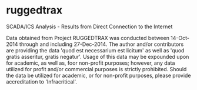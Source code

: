# ruggedtrax
SCADA/ICS Analysis - Results from Direct Connection to the Internet

Data obtained from Project RUGGEDTRAX was conducted between 14-Oct-2014 through and including 27-Dec-2014.  The author and/or contributors are providing the data 'quod est necessarium est licitum' as well as 'quod gratis asseritur, gratis negatur'.  Usage of this data may be expounded upon for academic, as well as, foor non-profit purposes; however, any data utilized for profit and/or commercial purposes is strictly prohibited.  Should the data be utilized for academic, or for non-profit purposes, please provide accreditation to 'Infracritical'.
